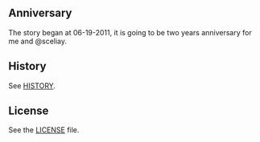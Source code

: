 Anniversary
---

The story began at 06-19-2011, it is going to be two years anniversary for me and @sceliay.

## History

See [HISTORY](HISTORY.md).

## License

See the [LICENSE](LICENSE) file.